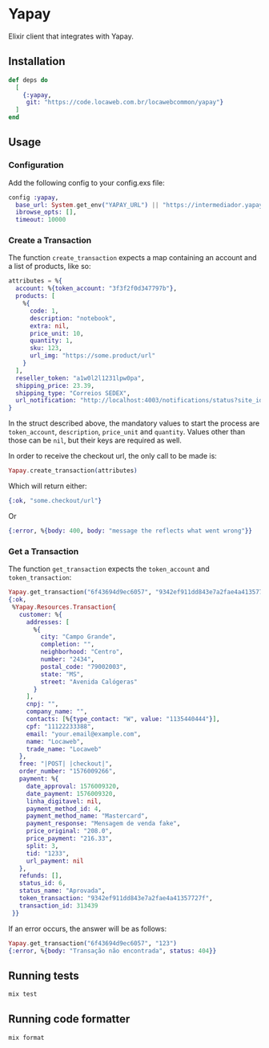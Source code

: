 # Yapay

Elixir client that integrates with Yapay.

## Installation

```elixir
def deps do
  [
    {:yapay,
     git: "https://code.locaweb.com.br/locawebcommon/yapay"}
  ]
end
```

## Usage

### Configuration

Add the following config to your config.exs file:

```elixir
config :yapay,
  base_url: System.get_env("YAPAY_URL") || "https://intermediador.yapay.com.br",
  ibrowse_opts: [],
  timeout: 10000
```

### Create a Transaction

The function `create_transaction` expects a map containing an account and a list of products, like so:

```elixir
attributes = %{
  account: %{token_account: "3f3f2f0d347797b"},
  products: [
    %{
      code: 1,
      description: "notebook",
      extra: nil,
      price_unit: 10,
      quantity: 1,
      sku: 123,
      url_img: "https://some.product/url"
    }
  ],
  reseller_token: "a1w0l2l1231lpw0pa",
  shipping_price: 23.39,
  shipping_type: "Correios SEDEX",
  url_notification: "http://localhost:4003/notifications/status?site_id=123&cart_id=445"
}
```

In the struct described above, the mandatory values to start the process are `token_account`, `description`, `price_unit` and `quantity`. Values other than those can be `nil`, but their keys are required as well.

In order to receive the checkout url, the only call to be made is:

```elixir
Yapay.create_transaction(attributes)
```

Which will return either:

```elixir
{:ok, "some.checkout/url"}
```

Or

```elixir
{:error, %{body: 400, body: "message the reflects what went wrong"}}
```

### Get a Transaction

The function `get_transaction` expects the `token_account` and `token_transaction`:

```elixir
Yapay.get_transaction("6f43694d9ec6057", "9342ef911dd843e7a2fae4a41357727f")
{:ok,
 %Yapay.Resources.Transaction{
   customer: %{
     addresses: [
       %{
         city: "Campo Grande",
         completion: "",
         neighborhood: "Centro",
         number: "2434",
         postal_code: "79002003",
         state: "MS",
         street: "Avenida Calógeras"
       }
     ],
     cnpj: "",
     company_name: "",
     contacts: [%{type_contact: "W", value: "1135440444"}],
     cpf: "11122233388",
     email: "your.email@example.com",
     name: "Locaweb",
     trade_name: "Locaweb"
   },
   free: "|POST| |checkout|",
   order_number: "1576009266",
   payment: %{
     date_approval: 1576009320,
     date_payment: 1576009320,
     linha_digitavel: nil,
     payment_method_id: 4,
     payment_method_name: "Mastercard",
     payment_response: "Mensagem de venda fake",
     price_original: "208.0",
     price_payment: "216.33",
     split: 3,
     tid: "1233",
     url_payment: nil
   },
   refunds: [],
   status_id: 6,
   status_name: "Aprovada",
   token_transaction: "9342ef911dd843e7a2fae4a41357727f",
   transaction_id: 313439
 }}
```

If an error occurs, the answer will be as follows:

```elixir
Yapay.get_transaction("6f43694d9ec6057", "123")
{:error, %{body: "Transação não encontrada", status: 404}}
```

## Running tests

```bash
mix test
```

## Running code formatter

```bash
mix format
```
